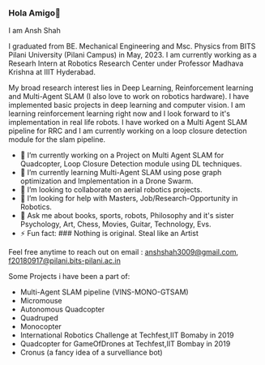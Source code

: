 ### Hola Amigo👋

I am Ansh Shah

I graduated from BE. Mechanical Engineering and Msc. Physics from BITS Pilani University (Pilani Campus) in May, 2023. I am currently working as a Researh Intern at Robotics Research Center under Professor Madhava Krishna at IIIT Hyderabad.

My broad research interest lies in Deep Learning, Reinforcement learning and Multi-Agent SLAM (I also love to work on robotics hardware). I have implemented basic projects in deep learning and computer vision. I am learning reinforcement learning right now and I look forward to it's implementation in real life robots. I have worked on a Multi Agent SLAM pipeline for RRC and I am currently working on a loop closure detection module for the slam pipeline.

- 🔭 I’m currently working on a Project on Multi Agent SLAM for Quadcopter, Loop Closure Detection module using DL techniques.
- 🌱 I’m currently learning Multi-Agent SLAM using pose graph optimization and Implementation in a Drone Swarm.
- 👯 I’m looking to collaborate on aerial robotics projects.
- 🤔 I’m looking for help with Masters, Job/Research-Opportunity in Robotics.
- 💬 Ask me about books, sports, robots, Philosophy and it's sister Psychology, Art, Chess, Movies, Guitar, Technology, Evs.
- ⚡ Fun fact: ### Nothing is original. Steal like an Artist

Feel free anytime to reach out on email : anshshah3009@gmail.com, f20180917@pilani.bits-pilani.ac.in

Some Projects i have been a part of:
- Multi-Agent SLAM pipeline (VINS-MONO-GTSAM)
- Micromouse
- Autonomous Quadcopter
- Quadruped
- Monocopter
- International Robotics Challenge at Techfest,IIT Bomaby in 2019
- Quadcopter for GameOfDrones at Techfest,IIT Bombay in 2019
- Cronus (a fancy idea of a survelliance bot)
